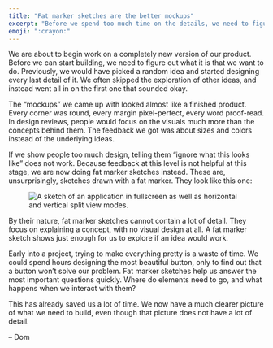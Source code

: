 ```yaml
---
title: "Fat marker sketches are the better mockups"
excerpt: "Before we spend too much time on the details, we need to figure out the overall structure of a design."
emoji: ":crayon:"
---
```

We are about to begin work on a completely new version of our product. Before we can start building, we need to figure out what it is that we want to do. Previously, we would have picked a random idea and started designing every last detail of it. We often skipped the exploration of other ideas, and instead went all in on the first one that sounded okay.

The “mockups” we came up with looked almost like a finished product. Every corner was round, every margin pixel-perfect, every word proof-read. In design reviews, people would focus on the visuals much more than the concepts behind them. The feedback we got was about sizes and colors instead of the underlying ideas.

If we show people too much design, telling them “ignore what this looks like” does not work. Because feedback at this level is not helpful at this stage, we are now doing fat marker sketches instead. These are, unsurprisingly, sketches drawn with a fat marker. They look like this one:

<figure>
  <img src="/assets/newsletters/fat-marker-sketches-are-the-better-mockups/example.jpeg" alt="A sketch of an application in fullscreen as well as horizontal and vertical split view modes.">
</figure>

By their nature, fat marker sketches cannot contain a lot of detail. They focus on explaining a concept, with no visual design at all. A fat marker sketch shows just enough for us to explore if an idea would work.

Early into a project, trying to make everything pretty is a waste of time. We could spend hours designing the most beautiful button, only to find out that a button won’t solve our problem. Fat marker sketches help us answer the most important questions quickly. Where do elements need to go, and what happens when we interact with them?

This has already saved us a lot of time. We now have a much clearer picture of what we need to build, even though that picture does not have a lot of detail.

– Dom